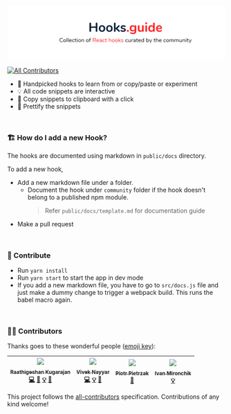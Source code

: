 <div align="center">
    <img src="./banner.PNG">
 <sup>

  </sup>
</div>

[![All Contributors](https://img.shields.io/badge/all_contributors-4-orange.svg?style=flat-square)](#contributors)

- 🍎 Handpicked hooks to learn from or copy/paste or experiment
- 💡 All code snippets are interactive
- 🎈 Copy snippets to clipboard with a click
- 💄 Prettify the snippets

<br/>

### 🏗 How do I add a new Hook?

The hooks are documented using markdown in `public/docs` directory.

To add a new hook,

- Add a new markdown file under a folder.
  - Document the hook under `community` folder if the hook doesn't belong to a published npm module.
    > Refer `public/docs/template.md` for documentation guide
- Make a pull request

<br/>

### 🧡 Contribute

- Run `yarn install`
- Run `yarn start` to start the app in dev mode
- If you add a new markdown file, you have to go to `src/docs.js` file and just make a dummy change to trigger a webpack build. This runs the babel macro again.

<br/>

### 👩‍🎨 Contributors

Thanks goes to these wonderful people ([emoji key](https://github.com/kentcdodds/all-contributors#emoji-key)):

<!-- ALL-CONTRIBUTORS-LIST:START - Do not remove or modify this section -->
<!-- prettier-ignore -->
| [<img src="https://avatars0.githubusercontent.com/u/3108160?v=4" width="100px;"/><br /><sub><b>Raathigeshan Kugarajan</b></sub>](https://twitter.com/Raathigesh)<br />[💻](https://github.com/Raathigesh/hooks.guide/commits?author=Raathigesh "Code") [🎨](#design-Raathigesh "Design") [💡](#example-Raathigesh "Examples") [📖](https://github.com/Raathigesh/hooks.guide/commits?author=Raathigesh "Documentation") | [<img src="https://avatars3.githubusercontent.com/u/4931048?v=4" width="100px;"/><br /><sub><b>Vivek Nayyar</b></sub>](https://www.viveknayyar.in/)<br />[💻](https://github.com/Raathigesh/hooks.guide/commits?author=vivek12345 "Code") [💡](#example-vivek12345 "Examples") [📖](https://github.com/Raathigesh/hooks.guide/commits?author=vivek12345 "Documentation") | [<img src="https://avatars0.githubusercontent.com/u/15332326?v=4" width="100px;"/><br /><sub><b>Piotr Pietrzak</b></sub>](https://github.com/hasparus)<br />[📖](https://github.com/Raathigesh/hooks.guide/commits?author=hasparus "Documentation") | [<img src="https://avatars1.githubusercontent.com/u/44402489?v=4" width="100px;"/><br /><sub><b>Ivan Mironchik</b></sub>](https://github.com/aiven715)<br />[💡](#example-aiven715 "Examples") |
| :---: | :---: | :---: | :---: |
<!-- ALL-CONTRIBUTORS-LIST:END -->

This project follows the [all-contributors](https://github.com/kentcdodds/all-contributors) specification. Contributions of any kind welcome!

